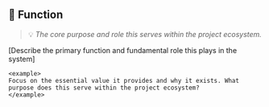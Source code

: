 ## 🧩 Function
> 💡 *The core purpose and role this serves within the project ecosystem.*

[Describe the primary function and fundamental role this plays in the system]

```
<example>
Focus on the essential value it provides and why it exists. What purpose does this serve within the project ecosystem?
</example>
```